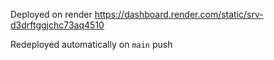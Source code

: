 Deployed on render
https://dashboard.render.com/static/srv-d3drftggjchc73aq4510

Redeployed automatically on `main` push